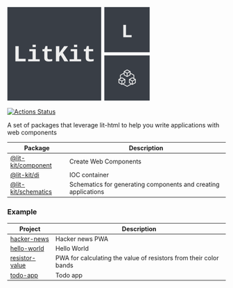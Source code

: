 <img src="images/logo.png" data-canonical-src="images/logo.png" />

[![Actions Status](https://github.com/deebloo/lit-kit/workflows/CI/badge.svg)](https://github.com/deebloo/lit-kit/actions)

A set of packages that leverage lit-html to help you write applications with web components

| Package                                    | Description                                                    |
| ------------------------------------------ | -------------------------------------------------------------- |
| [@lit-kit/component](packages/component)   | Create Web Components                                          |
| [@lit-kit/di](packages/di)                 | IOC container                                                  |
| [@lit-kit/schematics](packages/schematics) | Schematics for generating components and creating applications |

### Example

| Project                                      | Description                                                       |
| -------------------------------------------- | ----------------------------------------------------------------- |
| [hacker-news](integration/hacker-news)       | Hacker news PWA                                                   |
| [hello-world](integration/hello-world)       | Hello World                                                       |
| [resistor-value](integration/resistor-value) | PWA for calculating the value of resistors from their color bands |
| [todo-app](integration/todo-app)             | Todo app                                                          |
